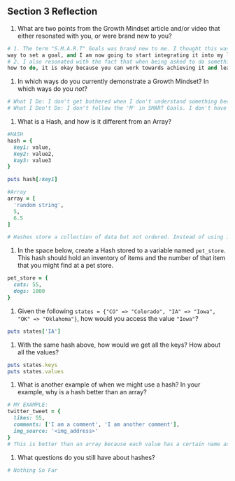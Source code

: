 ## Section 3 Reflection

1. What are two points from the Growth Mindset article and/or video that either resonated with you, or were brand new to you?
```ruby
# 1. The term "S.M.A.R.T" Goals was brand new to me. I thought this was a really clever
way to set a goal, and I am now going to start integrating it into my life as well.
# 2. I also resonated with the fact that when being asked to do something you have no idea
how to do, it is okay because you can work towards achieving it and learn along the way
```

1. In which ways do you currently demonstrate a Growth Mindset? In which ways do you _not_?
```ruby
# What I Do: I don't get bothered when I don't understand something because I know that it is normal and I can always learn it.
# What I Don't Do: I don't follow the 'M' in SMART Goals. I don't have a way to measure my goals, I just blindly follow them. I think this is something I need to integrate.
```

1. What is a Hash, and how is it different from an Array?

```ruby
#HASH
hash = {
  key1: value,
  key2: value2,
  kay3: value3
}

puts hash[:key1]

#Array
array = [
  'random string',
  5,
  6.5
]

# Hashes store a collection of data but not ordered. Instead of using indexes like an array, it uses keys.
```

1. In the space below, create a Hash stored to a variable named `pet_store`.  This hash should hold an inventory of items and the number of that item that you might find at a pet store.
```ruby
pet_store = {
  cats: 55,
  dogs: 1000
}
```
1. Given the following `states = {"CO" => "Colorado", "IA" => "Iowa", "OK" => "Oklahoma"}`, how would you access the value `"Iowa"`?
```ruby
puts states['IA']
```

1. With the same hash above, how would we get all the keys?  How about all the values?
```ruby
puts states.keys
puts states.values
```

1. What is another example of when we might use a hash?  In your example, why is a hash better than an array?

```ruby
# MY EXAMPLE:
twitter_tweet = {
  likes: 55,
  comments: ['I am a comment', 'I am another comment'],
  img_source: '<img_address>'
}
# This is better than an array because each value has a certain name associated with it so we can't use an array
```

1. What questions do you still have about hashes?
```ruby
# Nothing So Far
```
